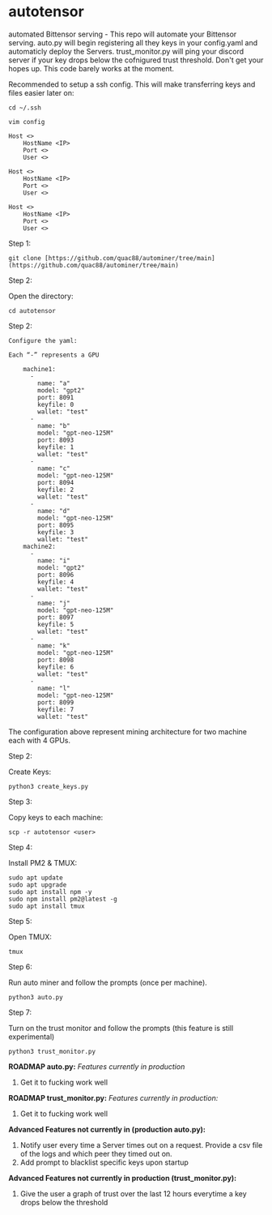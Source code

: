 # autotensor
automated Bittensor serving - This repo will automate your Bittensor serving. auto.py will begin registering all they keys in your config.yaml and automaticly deploy the Servers. trust_monitor.py will ping your discord server if your key drops below the cofnigured trust threshold. Don't get your hopes up. This code barely works at the moment. 

Recommended to setup a ssh config. This will make transferring keys and files easier later on:

```
cd ~/.ssh
```
```
vim config
```	

```	
Host <>
	HostName <IP>
	Port <>
	User <>

Host <>
	HostName <IP>
	Port <>
	User <>

Host <>
	HostName <IP>
	Port <>
	User <>
```

Step 1:
```
git clone [https://github.com/quac88/autominer/tree/main](https://github.com/quac88/autominer/tree/main)
```
Step 2:

Open the directory:
```
cd autotensor
```		

Step 2: 

	Configure the yaml:

	Each “-” represents a GPU
	
		machine1:
		  -
		    name: "a"
		    model: "gpt2"
		    port: 8091
		    keyfile: 0
		    wallet: "test"
		  -
		    name: "b"
		    model: "gpt-neo-125M"
		    port: 8093
		    keyfile: 1
		    wallet: "test"
		  -
		    name: "c"
		    model: "gpt-neo-125M"
		    port: 8094
		    keyfile: 2
		    wallet: "test"
		  -
		    name: "d"
		    model: "gpt-neo-125M"
		    port: 8095
		    keyfile: 3
		    wallet: "test"
		machine2:
		  -
		    name: "i"
		    model: "gpt2"
		    port: 8096
		    keyfile: 4
		    wallet: "test"
		  -
		    name: "j"
		    model: "gpt-neo-125M"
		    port: 8097
		    keyfile: 5
		    wallet: "test"
		  -
		    name: "k"
		    model: "gpt-neo-125M"
		    port: 8098
		    keyfile: 6
		    wallet: "test"
		  -
		    name: "l"
		    model: "gpt-neo-125M"
		    port: 8099
		    keyfile: 7
		    wallet: "test"
		

The configuration above represent mining architecture for two machine each with 4 GPUs.

Step 2:

Create Keys:
```		
python3 create_keys.py
```		

Step 3: 

Copy keys to each machine:
```		
scp -r autotensor <user>
```		

Step 4:

Install PM2 & TMUX:
```		
sudo apt update
sudo apt upgrade
sudo apt install npm -y
sudo npm install pm2@latest -g
sudo apt install tmux
```		

Step 5:

Open TMUX:
```		
tmux
```		

Step 6: 

Run auto miner and follow the prompts (once per machine). 
```
python3 auto.py
```
	
Step 7: 
	
Turn on the trust monitor and follow the prompts (this feature is still experimental) 
```
python3 trust_monitor.py
```		
		
		
**ROADMAP auto.py:**
*Features currently in production*
1. Get it to fucking work well

							 
							 
**ROADMAP trust_monitor.py:**
*Features currently in production:*
1. Get it to fucking work well



**Advanced Features not currently in (production auto.py):**
1. Notify user every time a Server times out on a request. Provide a csv file of the logs and which peer they timed out on.
2. Add prompt to blacklist specific keys upon startup

**Advanced Features not currently in production (trust_monitor.py):**
1. Give the user a graph of trust over the last 12 hours everytime a key drops below the threshold
		
  
